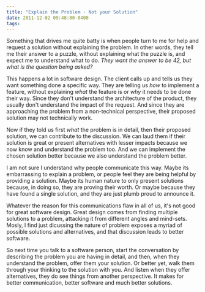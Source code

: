 ```yaml
---
title: "Explain the Problem - Not your Solution"
date: 2011-12-02 09:48:00-0400
tags: 
---
```


Something that drives me quite batty is when people turn to me for help and request a solution without explaining the problem.  In other words, they tell me their answer to a puzzle, without explaining what the puzzle is, and expect me to understand what to do. *They want the answer to be 42, but what is the question being asked?*

This happens a lot in software design. The client calls up and tells us they want something done a specific way. They are telling us *how* to implement a feature, without explaining *what* the feature is or *why* it needs to be done their way. Since they don't understand the architecture of the product, they usually don't understand the impact of the request. And since they are approaching the problem from a non-technical perspective, their proposed solution may not technically work.

Now if they told us first *what* the problem is in detail, then their proposed solution, we can contribute to the discussion. We can laud them if their solution is great or present alternatives with lesser impacts because we now know and understand the problem too. And we can implement the chosen solution better because we also understand the problem better.

I am not sure I understand why people communicate this way. Maybe its embarrassing to explain a problem, or people feel they are being helpful by providing a solution. Maybe its human nature to only present solutions because, in doing so, they are proving their worth. Or maybe because they have found a single solution, and they are just plumb proud to announce it.

Whatever the reason for this communications flaw in all of us, it's not good for great software design. Great design comes from finding multiple solutions to a problem, attacking it from different angles and mind-sets. Mosly, I find just dicussing the nature of problem exposes a myriad of possible solutions and alternatives, and that discussion leads to better software.

So next time you talk to a software person, start the conversation by describing the problem you are having in detail, and then, when they understand the problem, offer them your solution. Or better yet, walk them through your thinking to the solution with you. And listen when they offer alternatives, they do see things from another perspective. It makes for better communication, better software and much better solutions.
